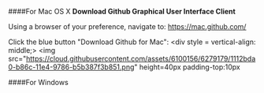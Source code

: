 ####For Mac OS X
__Download Github Graphical User Interface Client__

Using a browser of your preference, navigate to: https://mac.github.com/

Click the blue button "Download Github for Mac": <div style = vertical-align: middle;>
<img src="https://cloud.githubusercontent.com/assets/6100156/6279179/1112bda0-b86c-11e4-9786-b5b387f3b851.png" height=40px padding-top:10px</img></div>

####For Windows

